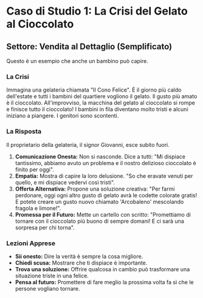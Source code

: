 # Caso di Studio 1: La Crisi del Gelato al Cioccolato

## Settore: Vendita al Dettaglio (Semplificato)

Questo è un esempio che anche un bambino può capire.

### La Crisi

Immagina una gelateria chiamata "Il Cono Felice". È il giorno più caldo dell'estate e tutti i bambini del quartiere vogliono il gelato. Il gusto più amato è il cioccolato. All'improvviso, la macchina del gelato al cioccolato si rompe e finisce tutto il cioccolato! I bambini in fila diventano molto tristi e alcuni iniziano a piangere. I genitori sono scontenti.

### La Risposta

Il proprietario della gelateria, il signor Giovanni, esce subito fuori.

1.  **Comunicazione Onesta:** Non si nasconde. Dice a tutti: "Mi dispiace tantissimo, abbiamo avuto un problema e il nostro delizioso cioccolato è finito per oggi".
2.  **Empatia:** Mostra di capire la loro delusione. "So che eravate venuti per quello, e mi dispiace vedervi così tristi".
3.  **Offerta Alternativa:** Propone una soluzione creativa: "Per farmi perdonare, oggi ogni altro gusto di gelato avrà le codette colorate gratis! E potete creare un gusto nuovo chiamato 'Arcobaleno' mescolando fragola e limone!".
4.  **Promessa per il Futuro:** Mette un cartello con scritto: "Promettiamo di tornare con il cioccolato più buono di sempre domani! E ci sarà una sorpresa per chi torna".

### Lezioni Apprese

*   **Sii onesto:** Dire la verità è sempre la cosa migliore.
*   **Chiedi scusa:** Mostrare che ti dispiace è importante.
*   **Trova una soluzione:** Offrire qualcosa in cambio può trasformare una situazione triste in una felice.
*   **Pensa al futuro:** Promettere di fare meglio la prossima volta fa sì che le persone vogliano tornare.
